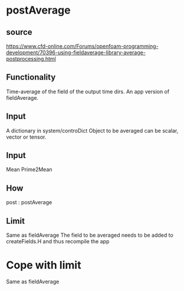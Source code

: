 # postAverage

## source
https://www.cfd-online.com/Forums/openfoam-programming-development/70396-using-fieldaverage-library-average-postprocessing.html

## Functionality
Time-average of the field of the output time dirs.
An app version of fieldAverage.

## Input
A dictionary in system/controDict 
Object to be averaged can be scalar, vector or tensor.

## Input
Mean Prime2Mean 

## How
post        : postAverage

## Limit
Same as fieldAverage
The field to be averaged needs to be added to createFields.H and thus recompile the app

# Cope with limit
Same as fieldAverage
